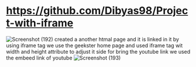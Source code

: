 # https://github.com/Dibyas98/Project-with-iframe
![Screenshot (192)](https://github.com/Dibyas98/Project-with-iframe/assets/125633895/2e9ac9c8-7c78-4340-93fd-62282317e7a8)
created a another htmal page
and it is linked in it by using iframe tag
we use the geekster home page and used iframe tag wit width and height attribute to adjust it side
for bring the youtube link we used the embeed link of youtube
![Screenshot (193)](https://github.com/Dibyas98/Project-with-iframe/assets/125633895/07416170-0140-4a23-a895-0bffd0e5f236)
